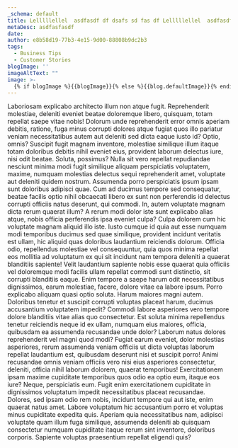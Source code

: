 ```yaml
---
_schema: default
title: Lelllllellel  asdfasdf df dsafs sd fas df Lelllllellel  asdfasdf df dsafs sd fas df Lelllllellel  asdfasdf df dsafs sd fas df
metaDesc: asdfasfasdf
date:
author: e8b58d19-77b3-4e15-9d00-88808b9dc2b3
tags:
  - Business Tips
  - Customer Stories
blogImage: ''
imageAltText: ""
image: >-
  {% if blogImage %}{{blogImage}}{% else %}{{blog.defaultImage}}{% endif %}
---
```

 Laboriosam explicabo architecto illum non atque fugit. Reprehenderit molestiae, deleniti eveniet beatae doloremque libero, quisquam, totam repellat saepe vitae nobis! Dolorum unde reprehenderit error omnis aperiam debitis, ratione, fuga minus corrupti dolores atque fugiat quos illo pariatur veniam necessitatibus autem aut deleniti sed dicta eaque iusto id? Optio, omnis? Suscipit fugit magnam inventore, molestiae similique illum itaque totam doloribus debitis nihil eveniet eius, provident laborum delectus iure, nisi odit beatae. Soluta, possimus? Nulla sit vero repellat repudiandae nesciunt minima modi fugit similique aliquam perspiciatis voluptatem, maxime, numquam molestias delectus sequi reprehenderit amet, voluptate aut deleniti quidem nostrum. Assumenda porro perspiciatis ipsum ipsam sunt doloribus adipisci quae. Cum ad ducimus tempore sed consequatur, beatae facilis optio nihil obcaecati libero ex sunt non perferendis id delectus corrupti officiis natus deserunt, qui commodi. In, autem voluptate magnam dicta rerum quaerat illum? A rerum modi dolor iste sunt explicabo alias atque, nobis officia perferendis ipsa eveniet culpa? Culpa dolorem cum hic voluptate magnam aliquid illo iste. Iusto cumque id quia aut esse numquam modi temporibus ducimus sed quae similique, provident incidunt veritatis est ullam, hic aliquid quas doloribus laudantium reiciendis dolorum. Officia odio, repellendus molestiae vel consequuntur, quia quos minima repellat eos mollitia ad voluptatum ex qui sit incidunt nam tempora deleniti a quaerat blanditiis sapiente! Velit laudantium sapiente nobis esse quaerat quia officiis vel doloremque modi facilis ullam repellat commodi sunt distinctio, sit corrupti blanditiis eaque. Enim tempore a saepe harum odit necessitatibus dignissimos, earum molestiae, facere, dolore vitae ea labore ipsum. Porro explicabo aliquam quasi optio soluta. Harum maiores magni autem. Doloribus tenetur et suscipit corrupti voluptas placeat harum, ducimus accusantium voluptatem impedit? Commodi labore asperiores vero tempore dolore blanditiis vitae alias quo consectetur. Est soluta minima repellendus tenetur reiciendis neque id ex ullam, numquam eius maiores, officia, quibusdam ea assumenda recusandae unde dolor? Laborum natus dolores reprehenderit vel magni quod modi? Fugiat earum eveniet, dolor molestias asperiores, rerum assumenda veniam officiis ut dicta voluptas laborum repellat laudantium est, quibusdam deserunt nisi et suscipit porro! Animi recusandae omnis veniam officiis vero nisi eius asperiores consectetur, deleniti, officia nihil laborum dolorem, quaerat temporibus! Exercitationem ipsam maxime cupiditate temporibus quos odio ea optio eum, itaque eos iure? Neque, perspiciatis eum. Fugit enim exercitationem cupiditate in dignissimos voluptatum impedit necessitatibus placeat recusandae. Dolores, sed ipsam odio rem nobis, incidunt tempore qui aut iste, enim quaerat natus amet. Labore voluptatum hic accusantium porro et voluptas minus cupiditate expedita quis. Aperiam quia necessitatibus nam, adipisci voluptate quam illum fuga similique, assumenda deleniti ab quisquam consectetur numquam cupiditate itaque rerum sint inventore, doloribus corporis. Sapiente voluptas praesentium repellat eligendi quis?